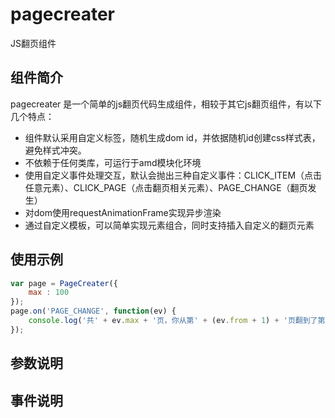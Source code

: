 # pagecreater
JS翻页组件

## 组件简介
pagecreater 是一个简单的js翻页代码生成组件，相较于其它js翻页组件，有以下几个特点：
- 组件默认采用自定义标签，随机生成dom id，并依据随机id创建css样式表，避免样式冲突。
- 不依赖于任何类库，可运行于amd模块化环境
- 使用自定义事件处理交互，默认会抛出三种自定义事件：CLICK_ITEM（点击任意元素）、CLICK_PAGE（点击翻页相关元素）、PAGE_CHANGE（翻页发生）
- 对dom使用requestAnimationFrame实现异步渲染
- 通过自定义模板，可以简单实现元素组合，同时支持插入自定义的翻页元素

## 使用示例
```javascript
var page = PageCreater({
	max : 100
});
page.on('PAGE_CHANGE', function(ev) {
	console.log('共' + ev.max + '页，你从第' + (ev.from + 1) + '页翻到了第' + (ev.to + 1) + '页');
});
```

## 参数说明

## 事件说明
